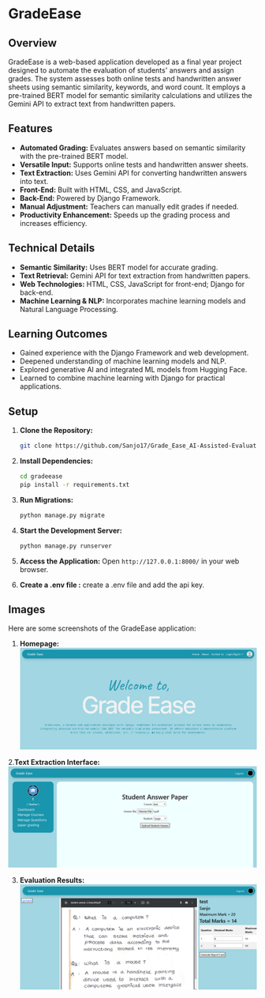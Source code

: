 

# GradeEase

## Overview

GradeEase is a web-based application developed as a final year project designed to automate the evaluation of students' answers and assign grades. The system assesses both online tests and handwritten answer sheets using semantic similarity, keywords, and word count. It employs a pre-trained BERT model for semantic similarity calculations and utilizes the Gemini API to extract text from handwritten papers.

## Features

- **Automated Grading:** Evaluates answers based on semantic similarity with the pre-trained BERT model.
- **Versatile Input:** Supports online tests and handwritten answer sheets.
- **Text Extraction:** Uses Gemini API for converting handwritten answers into text.
- **Front-End:** Built with HTML, CSS, and JavaScript.
- **Back-End:** Powered by Django Framework.
- **Manual Adjustment:** Teachers can manually edit grades if needed.
- **Productivity Enhancement:** Speeds up the grading process and increases efficiency.

## Technical Details

- **Semantic Similarity:** Uses BERT model for accurate grading.
- **Text Retrieval:** Gemini API for text extraction from handwritten papers.
- **Web Technologies:** HTML, CSS, JavaScript for front-end; Django for back-end.
- **Machine Learning & NLP:** Incorporates machine learning models and Natural Language Processing.

## Learning Outcomes

- Gained experience with the Django Framework and web development.
- Deepened understanding of machine learning models and NLP.
- Explored generative AI and integrated ML models from Hugging Face.
- Learned to combine machine learning with Django for practical applications.

## Setup

1. **Clone the Repository:**
   ```bash
   git clone https://github.com/Sanjo17/Grade_Ease_AI-Assisted-Evaluation.git
   ```

2. **Install Dependencies:**
   ```bash
   cd gradeease
   pip install -r requirements.txt
   ```

3. **Run Migrations:**
   ```bash
   python manage.py migrate
   ```

4. **Start the Development Server:**
   ```bash
   python manage.py runserver
   ```

5. **Access the Application:**
   Open `http://127.0.0.1:8000/` in your web browser.
   

6. **Create a .env file :**
   create a .env file and add the api key.

## Images

Here are some screenshots of the GradeEase application:

1. **Homepage:**
   ![Homepage](media/reportcardtemp/home.png)

2.**Text Extraction Interface:**
   ![Text Extraction](media/reportcardtemp/answer.png)
   
3. **Evaluation Results:**
   ![Evaluation Results](media/reportcardtemp/paperresult.png)






